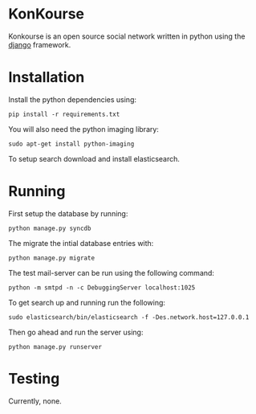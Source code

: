 KonKourse
===============
Konkourse is an open source social network written in python using the
[django](https://www.djangoproject.com/) framework.

Installation
===============
Install the python dependencies using:
```
pip install -r requirements.txt
```
You will also need the python imaging library:
```
sudo apt-get install python-imaging
```
To setup search download and install elasticsearch.

Running
===============
First setup the database by running:
```
python manage.py syncdb
```
The migrate the intial database entries with:
```
python manage.py migrate
```

The test mail-server can be run using the following command:
```
python -m smtpd -n -c DebuggingServer localhost:1025
```
To get search up and running run the following:
```
sudo elasticsearch/bin/elasticsearch -f -Des.network.host=127.0.0.1
```

Then go ahead and run the server using:
```
python manage.py runserver
```

Testing
===============
Currently, none.

